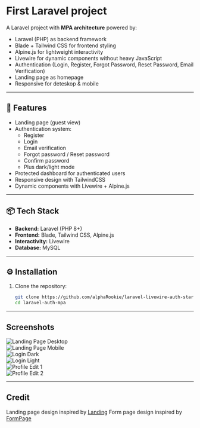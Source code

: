 # First Laravel project

A Laravel project with **MPA architecture** powered by:
- Laravel (PHP) as backend framework  
- Blade + Tailwind CSS for frontend styling  
- Alpine.js for lightweight interactivity  
- Livewire for dynamic components without heavy JavaScript  
- Authentication (Login, Register, Forgot Password, Reset Password, Email Verification)  
- Landing page as homepage
- Responsive for deteskop & mobile

---

## 🚀 Features
- Landing page (guest view)
- Authentication system:
  - Register
  - Login
  - Email verification
  - Forgot password / Reset password
  - Confirm password
  - Plus dark/light mode 
- Protected dashboard for authenticated users
- Responsive design with TailwindCSS
- Dynamic components with Livewire + Alpine.js

---

## 📦 Tech Stack
- **Backend:** Laravel (PHP 8+)  
- **Frontend:** Blade, Tailwind CSS, Alpine.js  
- **Interactivity:** Livewire  
- **Database:** MySQL  

---

## ⚙️ Installation
1. Clone the repository:
   ```bash
   git clone https://github.com/alphaRookie/laravel-livewire-auth-starter.git
   cd laravel-auth-mpa

---

## Screenshots

![Landing Page Desktop](https://github.com/alphaRookie/laravel-auth-mpa/blob/main/landing-page-deteskop.png?raw=true)  
![Landing Page Mobile](https://github.com/alphaRookie/laravel-auth-mpa/blob/main/landing-page-mobile.png?raw=true)  
![Login Dark](https://github.com/alphaRookie/laravel-auth-mpa/blob/main/login-form-dark.png?raw=true)  
![Login Light](https://github.com/alphaRookie/laravel-auth-mpa/blob/main/login-form-light.png?raw=true)  
![Profile Edit 1](https://github.com/alphaRookie/laravel-auth-mpa/blob/main/profile-edit-1.png?raw=true)  
![Profile Edit 2](https://github.com/alphaRookie/laravel-auth-mpa/blob/main/profile-edit-2.png?raw=true)

---

## Credit

Landing page design inspired by [Landing](https://windytoolbox.com/)
Form page design inspired by [FormPage](https://tailadmin.com/)
